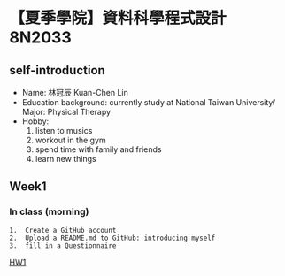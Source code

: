 ﻿# 【夏季學院】資料科學程式設計8N2033
## self-introduction
* Name: 林冠辰 Kuan-Chen Lin
* Education background: currently study at National Taiwan University/ Major: Physical Therapy
* Hobby: 
  1. listen to musics
  2. workout in the gym
  3. spend time with family and friends
  4. learn new things
## Week1
### In class (morning)
	1.  Create a GitHub account
	2.  Upload a README.md to GitHub: introducing myself
	3.  fill in a Questionnaire 

[HW1]( https://tedlinx.github.io/CSX_RProject_summer_2018/week1/HW1.html)